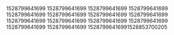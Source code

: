 1528799641699
1528799641699
1528799641699
1528799641699
1528799641699
1528799641699
1528799641699
1528799641699
1528799641699
1528799641699
1528799641699
1528799641699
1528799641699
1528799641699
15287996416991528853700205